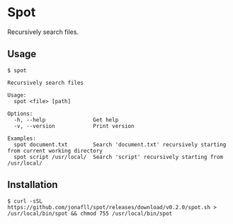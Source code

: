 # Spot

Recursively search files.

## Usage

```shell
$ spot

Recursively search files

Usage:
  spot <file> [path]

Options:
  -h, --help               Get help
  -v, --version            Print version

Examples:
  spot document.txt        Search 'document.txt' recursively starting from current working directory
  spot script /usr/local/  Search 'script' recursively starting from /usr/local/
```

## Installation

```shell
$ curl -sSL https://github.com/jonafll/spot/releases/download/v0.2.0/spot.sh > /usr/local/bin/spot && chmod 755 /usr/local/bin/spot
```